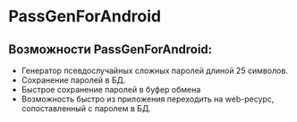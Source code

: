 # PassGenForAndroid

## Возможности PassGenForAndroid:
* Генератор псевдослучайных сложных паролей длиной 25 символов.
* Сохранение паролей в БД.
* Быстрое сохранение паролей в буфер обмена
* Возможность быстро из приложения переходить на web-ресурс, сопоставленный с паролем в БД.
